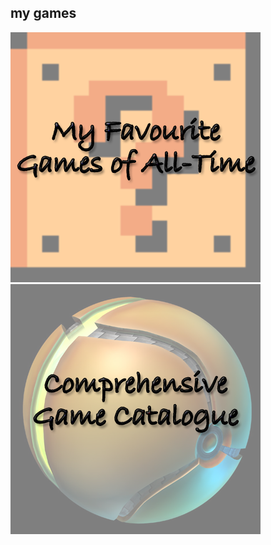 ## my games

<div class="flex gap-2 items-center justify-center w-full">
  <a href="/chris/games/theBest/">
    <img src="./assets/faves.png" />
  </a>
  <a href="/chris/games/snes/">
    <img src="./assets/full.png"  />
  </a>
</div>

<router-view />
